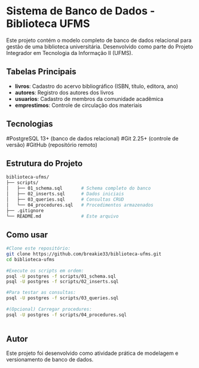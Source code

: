 # Sistema de Banco de Dados - Biblioteca UFMS

Este projeto contém o modelo completo de banco de dados relacional para gestão de uma biblioteca universitária. Desenvolvido como parte do Projeto Integrador em Tecnologia da Informação II (UFMS).

## Tabelas Principais

- **livros**: Cadastro do acervo bibliográfico (ISBN, título, editora, ano)
- **autores**: Registro dos autores dos livros
- **usuarios**: Cadastro de membros da comunidade acadêmica
- **emprestimos**: Controle de circulação dos materiais

## Tecnologias

#PostgreSQL 13+ (banco de dados relacional)
#Git 2.25+ (controle de versão)
#GitHub (repositório remoto)

## Estrutura do Projeto

```bash
biblioteca-ufms/
├── scripts/
│   ├── 01_schema.sql       # Schema completo do banco
│   ├── 02_inserts.sql      # Dados iniciais
│   ├── 03_queries.sql      # Consultas CRUD
│   └── 04_procedures.sql   # Procedimentos armazenados
├── .gitignore              
└── README.md               # Este arquivo
```

## Como usar
```bash
#Clone este repositório:
git clone https://github.com/breakie33/biblioteca-ufms.git
cd biblioteca-ufms
  
#Execute os scripts em ordem:
psql -U postgres -f scripts/01_schema.sql
psql -U postgres -f scripts/02_inserts.sql

#Para testar as consultas:
psql -U postgres -f scripts/03_queries.sql
   
#(Opcional) Carregar procedures:
psql -U postgres -f scripts/04_procedures.sql
   
```
## Autor

Este projeto foi desenvolvido como atividade prática de modelagem e versionamento de banco de dados.
